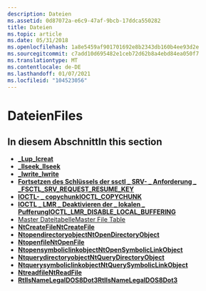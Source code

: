 ```yaml
---
description: Dateien
ms.assetid: 0d87072a-e6c9-47af-9bcb-17ddca550282
title: Dateien
ms.topic: article
ms.date: 05/31/2018
ms.openlocfilehash: 1a8e5459af901701692e8b2343db160b4ee93d2e
ms.sourcegitcommit: c7add10d695482e1ceb72d62b8a4ebd84ea050f7
ms.translationtype: MT
ms.contentlocale: de-DE
ms.lasthandoff: 01/07/2021
ms.locfileid: "104523056"
---
```

# <a name="files"></a><span data-ttu-id="f3cf8-103">Dateien</span><span class="sxs-lookup"><span data-stu-id="f3cf8-103">Files</span></span>

## <a name="in-this-section"></a><span data-ttu-id="f3cf8-104">In diesem Abschnitt</span><span class="sxs-lookup"><span data-stu-id="f3cf8-104">In this section</span></span>

-   [<span data-ttu-id="f3cf8-105">**\_Lup**</span><span class="sxs-lookup"><span data-stu-id="f3cf8-105">**\_lcreat**</span></span>](/windows/win32/api/winbase/nf-winbase-_lcreat)
-   [<span data-ttu-id="f3cf8-106">**\_llseek**</span><span class="sxs-lookup"><span data-stu-id="f3cf8-106">**\_llseek**</span></span>](/windows/win32/api/winbase/nf-winbase-_llseek)
-   [<span data-ttu-id="f3cf8-107">**\_lwrite**</span><span class="sxs-lookup"><span data-stu-id="f3cf8-107">**\_lwrite**</span></span>](/windows/win32/api/winbase/nf-winbase-_lwrite)
-   [<span data-ttu-id="f3cf8-108">**Fortsetzen des Schlüssels der ssctl \_ SRV- \_ Anforderung \_ \_**</span><span class="sxs-lookup"><span data-stu-id="f3cf8-108">**FSCTL\_SRV\_REQUEST\_RESUME\_KEY**</span></span>](fsctl-srv-request-resume-key.md)
-   [<span data-ttu-id="f3cf8-109">**IOCTL- \_ copychunk**</span><span class="sxs-lookup"><span data-stu-id="f3cf8-109">**IOCTL\_COPYCHUNK**</span></span>](ioctl-copychunk.md)
-   [<span data-ttu-id="f3cf8-110">**IOCTL \_ LMR \_ Deaktivieren der \_ lokalen \_ Pufferung**</span><span class="sxs-lookup"><span data-stu-id="f3cf8-110">**IOCTL\_LMR\_DISABLE\_LOCAL\_BUFFERING**</span></span>](ioctl-lmr-disable-local-buffering.md)
-   [<span data-ttu-id="f3cf8-111">Master Dateitabelle</span><span class="sxs-lookup"><span data-stu-id="f3cf8-111">Master File Table</span></span>](master-file-table.md)
-   [<span data-ttu-id="f3cf8-112">**NtCreateFile**</span><span class="sxs-lookup"><span data-stu-id="f3cf8-112">**NtCreateFile**</span></span>](/windows/desktop/api/Winternl/nf-winternl-ntcreatefile)
-   [<span data-ttu-id="f3cf8-113">**Ntopendirectoryobject**</span><span class="sxs-lookup"><span data-stu-id="f3cf8-113">**NtOpenDirectoryObject**</span></span>](ntopendirectoryobject.md)
-   [<span data-ttu-id="f3cf8-114">**Ntopenfile**</span><span class="sxs-lookup"><span data-stu-id="f3cf8-114">**NtOpenFile**</span></span>](/windows/desktop/api/Winternl/nf-winternl-ntopenfile)
-   [<span data-ttu-id="f3cf8-115">**Ntopensymboliclinkobject**</span><span class="sxs-lookup"><span data-stu-id="f3cf8-115">**NtOpenSymbolicLinkObject**</span></span>](ntopensymboliclinkobject.md)
-   [<span data-ttu-id="f3cf8-116">**Ntquerydirectoryobject**</span><span class="sxs-lookup"><span data-stu-id="f3cf8-116">**NtQueryDirectoryObject**</span></span>](ntquerydirectoryobject.md)
-   [<span data-ttu-id="f3cf8-117">**Ntquerysymboliclinkobject**</span><span class="sxs-lookup"><span data-stu-id="f3cf8-117">**NtQuerySymbolicLinkObject**</span></span>](ntquerysymboliclinkobject.md)
-   [<span data-ttu-id="f3cf8-118">**Ntreadfile**</span><span class="sxs-lookup"><span data-stu-id="f3cf8-118">**NtReadFile**</span></span>](ntreadfile.md)
-   [<span data-ttu-id="f3cf8-119">**RtlIsNameLegalDOS8Dot3**</span><span class="sxs-lookup"><span data-stu-id="f3cf8-119">**RtlIsNameLegalDOS8Dot3**</span></span>](/windows/desktop/api/Winternl/nf-winternl-rtlisnamelegaldos8dot3)

 

 



